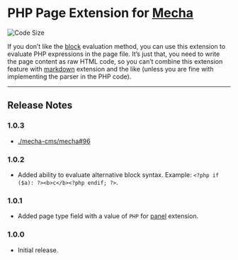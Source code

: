 PHP Page Extension for [Mecha](https://github.com/mecha-cms/mecha)
==================================================================

![Code Size](https://img.shields.io/github/languages/code-size/mecha-cms/x.p-h-p?color=%23444&style=for-the-badge)

If you don’t like the [block](https://github.com/mecha-cms/x.block.e) evaluation method, you can use this extension to evaluate PHP expressions in the page file. It’s just that, you need to write the page content as raw HTML code, so you can’t combine this extension feature with [markdown](https://github.com/mecha-cms/mecha/tree/v3.0.0/lot/x/markdown) extension and the like (unless you are fine with implementing the parser in the PHP code).

---

Release Notes
-------------

### 1.0.3

 - [./mecha-cms/mecha#96](https://github.com/mecha-cms/mecha/issues/96)

### 1.0.2

 - Added ability to evaluate alternative block syntax. Example: `<?php if ($a): ?><b>c</b><?php endif; ?>`.

### 1.0.1

 - Added page type field with a value of `PHP` for [panel](https://github.com/mecha-cms/x.panel) extension.

### 1.0.0

 - Initial release.